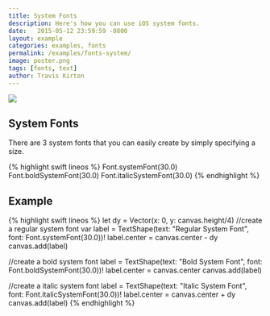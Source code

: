 ```yaml
---
title: System Fonts
description: Here's how you can use iOS system fonts.
date:   2015-05-12 23:59:59 -0800
layout: example
categories: examples, fonts
permalink: /examples/fonts-system/
image: poster.png
tags: [fonts, text]
author: Travis Kirton
---
```

![](system.png)

## System Fonts
There are 3 system fonts that you can easily create by simply specifying a size.

{% highlight swift lineos %}
Font.systemFont(30.0)
Font.boldSystemFont(30.0)
Font.italicSystemFont(30.0)
{% endhighlight %}

## Example
{% highlight swift lineos %}
let dy = Vector(x: 0, y: canvas.height/4)
//create a regular system font
var label = TextShape(text: "Regular System Font", font: Font.systemFont(30.0))!
label.center = canvas.center - dy
canvas.add(label)

//create a bold system font
label = TextShape(text: "Bold System Font", font: Font.boldSystemFont(30.0))!
label.center = canvas.center
canvas.add(label)

//create a italic system font
label = TextShape(text: "Italic System Font", font: Font.italicSystemFont(30.0))!
label.center = canvas.center + dy
canvas.add(label)
{% endhighlight %}
